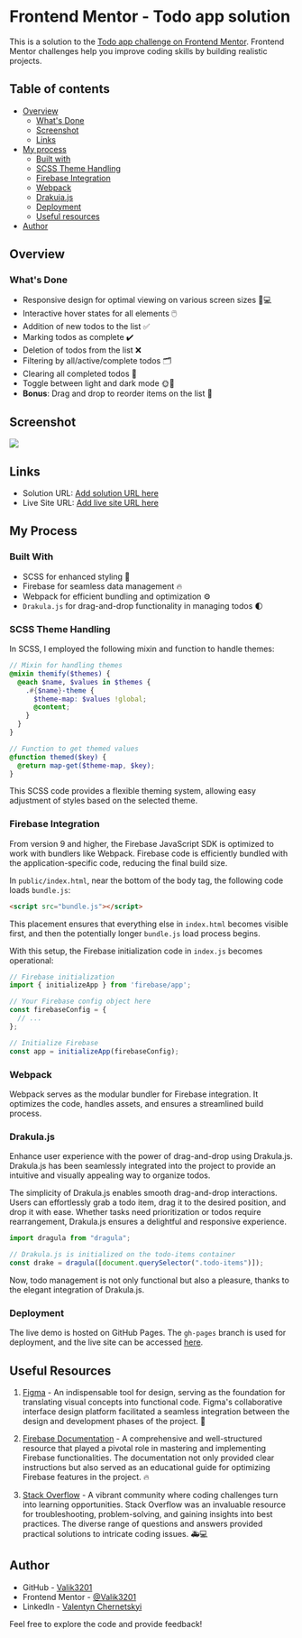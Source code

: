 # Frontend Mentor - Todo app solution

This is a solution to the [Todo app challenge on Frontend Mentor](https://www.frontendmentor.io/challenges/todo-app-Su1_KokOW). Frontend Mentor challenges help you improve coding skills by building realistic projects. 

## Table of contents

- [Overview](#overview)
  - [What's Done](#whats-done)
  - [Screenshot](#screenshot)
  - [Links](#links)
- [My process](#my-process)
  - [Built with](#built-with)
  - [SCSS Theme Handling](#SCSS-theme-handling)
  - [Firebase Integration](#firebase-integration)
  - [Webpack](#webpack)
  - [Drakuja.js](#drakuja.js)
  - [Deployment](#deployment)
  - [Useful resources](#useful-resources)
- [Author](#author)

## Overview

### What's Done

- Responsive design for optimal viewing on various screen sizes 📱💻
- Interactive hover states for all elements 🖱️
- Addition of new todos to the list ✅
- Marking todos as complete ✔️
- Deletion of todos from the list ❌
- Filtering by all/active/complete todos 🗂️
- Clearing all completed todos 🧹
- Toggle between light and dark mode 🌞🌚
- **Bonus**: Drag and drop to reorder items on the list 🔄

## Screenshot

![](./screenshot.jpg)

## Links

- Solution URL: [Add solution URL here](https://github.com/Valik3201/todo-list)
- Live Site URL: [Add live site URL here](https://valik3201.github.io/todo-list/)

## My Process

### Built With

- SCSS for enhanced styling 🎨
- Firebase for seamless data management 🔥
- Webpack for efficient bundling and optimization ⚙️
- `Drakula.js` for drag-and-drop functionality in managing todos 🌓

### SCSS Theme Handling

In SCSS, I employed the following mixin and function to handle themes:

```scss
// Mixin for handling themes
@mixin themify($themes) {
  @each $name, $values in $themes {
    .#{$name}-theme {
      $theme-map: $values !global;
      @content;
    }
  }
}

// Function to get themed values
@function themed($key) {
  @return map-get($theme-map, $key);
}
```

This SCSS code provides a flexible theming system, allowing easy adjustment of styles based on the selected theme.

### Firebase Integration

From version 9 and higher, the Firebase JavaScript SDK is optimized to work with bundlers like Webpack. Firebase code is efficiently bundled with the application-specific code, reducing the final build size.

In `public/index.html`, near the bottom of the body tag, the following code loads `bundle.js`:

```html
<script src="bundle.js"></script>
```

This placement ensures that everything else in `index.html` becomes visible first, and then the potentially longer `bundle.js` load process begins.

With this setup, the Firebase initialization code in `index.js` becomes operational:

```javascript
// Firebase initialization
import { initializeApp } from 'firebase/app';

// Your Firebase config object here
const firebaseConfig = {
  // ...
};

// Initialize Firebase
const app = initializeApp(firebaseConfig);
```

### Webpack 

Webpack serves as the modular bundler for Firebase integration. It optimizes the code, handles assets, and ensures a streamlined build process.

### Drakula.js 

Enhance user experience with the power of drag-and-drop using Drakula.js. Drakula.js has been seamlessly integrated into the project to provide an intuitive and visually appealing way to organize todos.

The simplicity of Drakula.js enables smooth drag-and-drop interactions. Users can effortlessly grab a todo item, drag it to the desired position, and drop it with ease. Whether tasks need prioritization or todos require rearrangement, Drakula.js ensures a delightful and responsive experience.

```javascript
import dragula from "dragula";

// Drakula.js is initialized on the todo-items container
const drake = dragula([document.querySelector(".todo-items")]);
```

Now, todo management is not only functional but also a pleasure, thanks to the elegant integration of Drakula.js.

### Deployment

The live demo is hosted on GitHub Pages. The `gh-pages` branch is used for deployment, and the live site can be accessed [here](https://valik3201.github.io/todo-list/).

## Useful Resources

1. [Figma](https://www.figma.com/) - An indispensable tool for design, serving as the foundation for translating visual concepts into functional code. Figma's collaborative interface design platform facilitated a seamless integration between the design and development phases of the project. 🎨

2. [Firebase Documentation](https://firebase.google.com/docs) - A comprehensive and well-structured resource that played a pivotal role in mastering and implementing Firebase functionalities. The documentation not only provided clear instructions but also served as an educational guide for optimizing Firebase features in the project. 🔥

3. [Stack Overflow](https://stackoverflow.com/) - A vibrant community where coding challenges turn into learning opportunities. Stack Overflow was an invaluable resource for troubleshooting, problem-solving, and gaining insights into best practices. The diverse range of questions and answers provided practical solutions to intricate coding issues. 🚑💻

## Author

- GitHub - [Valik3201](https://github.com/Valik3201)
- Frontend Mentor - [@Valik3201](https://www.frontendmentor.io/profile/Valik3201)
- LinkedIn - [Valentyn Chernetskyi](https://www.linkedin.com/in/valentynchernetskyi/)


Feel free to explore the code and provide feedback!
